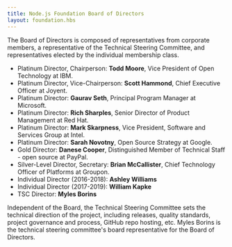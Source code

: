 ```yaml
---
title: Node.js Foundation Board of Directors
layout: foundation.hbs
---
```


The Board of Directors is composed of representatives from corporate members, a representative of the
Technical Steering Committee, and representatives elected by the individual membership class.

* Platinum Director, Chairperson: **Todd Moore**, Vice President of Open Technology at IBM.
* Platinum Director, Vice-Chairperson: **Scott Hammond**, Chief Executive Officer at Joyent.
* Platinum Director: **Gaurav Seth**, Principal Program Manager at Microsoft.
* Platinum Director: **Rich Sharples**, Senior Director of Product Management at Red Hat.
* Platinum Director: **Mark Skarpness**, Vice President, Software and Services Group at Intel.
* Platinum Director: **Sarah Novotny**, Open Source Strategy at Google.
* Gold Director: **Danese Cooper**, Distinguished Member of Technical Staff - open source at PayPal.
* Silver-Level Director, Secretary: **Brian McCallister**, Chief Technology Officer of Platforms at Groupon.
* Individual Director (2016-2018): **Ashley Williams**
* Individual Director (2017-2019): **William Kapke**
* TSC Director: **Myles Borins**


Independent of the Board, the Technical Steering Committee sets the technical direction of the project,
including releases, quality standards, project governance and process, GitHub repo hosting, etc. Myles Borins is
the technical steering committee's board representative for the Board of Directors.
